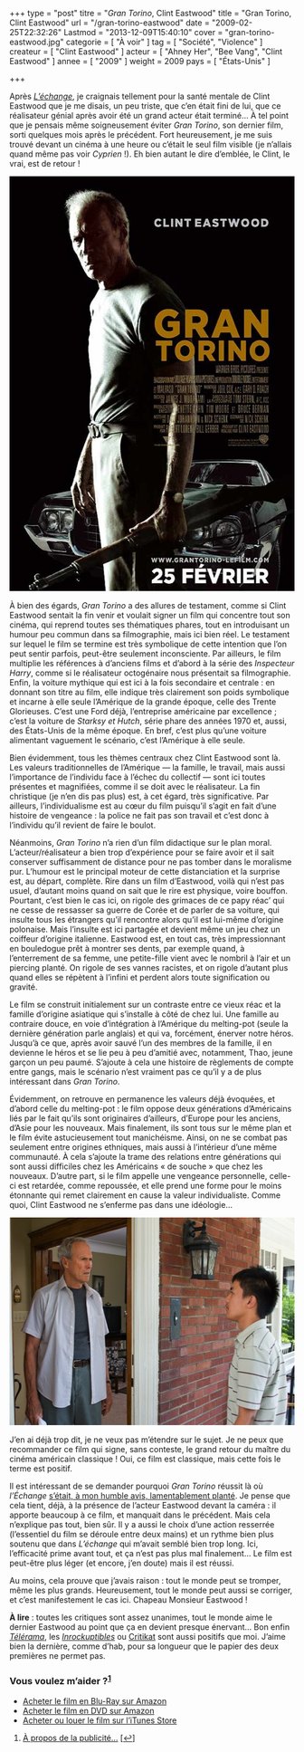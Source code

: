 +++
type = "post"
titre = "<em>Gran Torino</em>, Clint Eastwood"
title = "Gran Torino, Clint Eastwood"
url = "/gran-torino-eastwood"
date = "2009-02-25T22:32:26"
Lastmod = "2013-12-09T15:40:10"
cover = "gran-torino-eastwood.jpg"
categorie = [ "À voir" ]
tag = [ "Société", "Violence" ]
createur = [ "Clint Eastwood" ]
acteur = [ "Ahney Her", "Bee Vang", "Clint Eastwood" ]
annee = [ "2009" ]
weight = 2009
pays = [ "États-Unis" ]

+++

<p>Après <a href="/2008/12/19/lechange-meme-les-grands-peuvent-se-planter/"><em>L&rsquo;échange</em></a>, je craignais tellement pour la santé mentale de Clint Eastwood que je me disais, un peu triste, que c&rsquo;en était fini de lui, que ce réalisateur génial après avoir été un grand acteur était terminé&#8230; À tel point que je pensais même soigneusement éviter <em>Gran Torino</em>, son dernier film, sorti quelques mois après le précédent. Fort heureusement, je me suis trouvé devant un cinéma à une heure ou c&rsquo;était le seul film visible (je n&rsquo;allais quand même pas voir <em>Cyprien</em> !). Eh bien autant le dire d&rsquo;emblée, le Clint, le vrai, est de retour !</p>
<div style="text-align: center;"><a href="http://www.allocine.fr/film/fichefilm_gen_cfilm=135063.html"><img src="19057560.jpg" border="0" alt="19057560.jpg" width="550" height="733" /></a></div>
<p>À bien des égards, <em>Gran Torino</em> a des allures de testament, comme si Clint Eastwood sentait la fin venir et voulait signer un film qui concentre tout son cinéma, qui reprend toutes ses thématiques phares, tout en introduisant un humour peu commun dans sa filmographie, mais ici bien réel. Le testament sur lequel le film se termine est très symbolique de cette intention que l&rsquo;on peut sentir parfois, peut-être seulement inconsciente. Par ailleurs, le film multiplie les références à d&rsquo;anciens films et d&rsquo;abord à la série des <em>Inspecteur Harry</em>, comme si le réalisateur octogénaire nous présentait sa filmographie. Enfin, la voiture mythique qui est ici à la fois secondaire et centrale : en donnant son titre au film, elle indique très clairement son poids symbolique et incarne à elle seule l&rsquo;Amérique de la grande époque, celle des Trente Glorieuses. C&rsquo;est une Ford déjà, l&rsquo;entreprise américaine par excellence ; c&rsquo;est la voiture de <em>Starksy et Hutch</em>, série phare des années 1970 et, aussi, des États-Unis de la même époque. En bref, c&rsquo;est plus qu&rsquo;une voiture alimentant vaguement le scénario, c&rsquo;est l&rsquo;Amérique à elle seule.</p>
<p>Bien évidemment, tous les thèmes centraux chez Clint Eastwood sont là. Les valeurs traditionnelles de l&rsquo;Amérique — la famille, le travail, mais aussi l&rsquo;importance de l&rsquo;individu face à l&rsquo;échec du collectif — sont ici toutes présentes et magnifiées, comme il se doit avec le réalisateur. La fin christique (je n&rsquo;en dis pas plus) est, à cet égard, très significative. Par ailleurs, l&rsquo;individualisme est au cœur du film puisqu&rsquo;il s&rsquo;agit en fait d&rsquo;une histoire de vengeance : la police ne fait pas son travail et c&rsquo;est donc à l&rsquo;individu qu&rsquo;il revient de faire le boulot.</p>
<p>Néanmoins, <em>Gran Torino</em> n&rsquo;a rien d&rsquo;un film didactique sur le plan moral. L&rsquo;acteur/réalisateur a bien trop d&rsquo;expérience pour se faire avoir et il sait conserver suffisamment de distance pour ne pas tomber dans le moralisme pur. L&rsquo;humour est le principal moteur de cette distanciation et la surprise est, au départ, complète. Rire dans un film d&rsquo;Eastwood, voilà qui n&rsquo;est pas usuel, d&rsquo;autant moins quand on sait que le rire est physique, voire bouffon. Pourtant, c&rsquo;est bien le cas ici, on rigole des grimaces de ce papy réac&rsquo; qui ne cesse de ressasser sa guerre de Corée et de parler de sa voiture, qui insulte tous les étrangers qu&rsquo;il rencontre alors qu&rsquo;il est lui-même d&rsquo;origine polonaise. Mais l&rsquo;insulte est ici partagée et devient même un jeu chez un coiffeur d&rsquo;origine italienne. Eastwood est, en tout cas, très impressionnant en bouledogue prêt à montrer ses dents, par exemple quand, à l&rsquo;enterrement de sa femme, une petite-fille vient avec le nombril à l&rsquo;air et un piercing planté. On rigole de ses vannes racistes, et on rigole d&rsquo;autant plus quand elles se répètent à l&rsquo;infini et perdent alors toute signification ou gravité.</p>
<p>Le film se construit initialement sur un contraste entre ce vieux réac et la famille d&rsquo;origine asiatique qui s&rsquo;installe à côté de chez lui. Une famille au contraire douce, en voie d&rsquo;intégration à l&rsquo;Amérique du melting-pot (seule la dernière génération parle anglais) et qui va, forcément, énerver notre héros. Jusqu&rsquo;à ce que, après avoir sauvé l&rsquo;un des membres de la famille, il en devienne le héros et se lie peu à peu d&rsquo;amitié avec, notamment, Thao, jeune garçon un peu paumé. S&rsquo;ajoute à cela une histoire de règlements de compte entre gangs, mais le scénario n&rsquo;est vraiment pas ce qu&rsquo;il y a de plus intéressant dans <em>Gran Torino</em>.</p>
<p>Évidemment, on retrouve en permanence les valeurs déjà évoquées, et d&rsquo;abord celle du melting-pot : le film oppose deux générations d&rsquo;Américains liés par le fait qu&rsquo;ils sont originaires d&rsquo;ailleurs, d&rsquo;Europe pour les anciens, d&rsquo;Asie pour les nouveaux. Mais finalement, ils sont tous sur le même plan et le film évite astucieusement tout manichéisme. Ainsi, on ne se combat pas seulement entre origines ethniques, mais aussi à l&rsquo;intérieur d&rsquo;une même communauté. À cela s&rsquo;ajoute la trame des relations entre générations qui sont aussi difficiles chez les Américains &laquo;&nbsp;de souche&nbsp;&raquo; que chez les nouveaux. D&rsquo;autre part, si le film appelle une vengeance personnelle, celle-ci est retardée, comme repoussée, et elle prend une forme pour le moins étonnante qui remet clairement en cause la valeur individualiste. Comme quoi, Clint Eastwood ne s&rsquo;enferme pas dans une idéologie&#8230;</p>
<div style="text-align: center;"><img src="19022649.jpg" border="0" alt="19022649.jpg.jpg" width="550" height="367" /></div>
<p>J&rsquo;en ai déjà trop dit, je ne veux pas m&rsquo;étendre sur le sujet. Je ne peux que recommander ce film qui signe, sans conteste, le grand retour du maître du cinéma américain classique ! Oui, ce film est classique, mais cette fois le terme est positif.</p>
<p>Il est intéressant de se demander pourquoi <em>Gran Torino</em> réussit là où <em>l&rsquo;Échange</em> <a href="/2008/12/19/lechange-meme-les-grands-peuvent-se-planter/">s&rsquo;était, à mon humble avis, lamentablement planté</a>. Je pense que cela tient, déjà, à la présence de l&rsquo;acteur Eastwood devant la caméra : il apporte beaucoup à ce film, et manquait dans le précédent. Mais cela n&rsquo;explique pas tout, bien sûr. Il y a aussi le choix d&rsquo;une action resserrée (l&rsquo;essentiel du film se déroule entre deux mains) et un rythme bien plus soutenu que dans <em>L&rsquo;échange</em> qui m&rsquo;avait semblé bien trop long. Ici, l&rsquo;efficacité prime avant tout, et ça n&rsquo;est pas plus mal finalement&#8230; Le film est peut-être plus léger (et encore, j&rsquo;en doute) mais il est réussi.</p>
<p>Au moins, cela prouve que j&rsquo;avais raison : tout le monde peut se tromper, même les plus grands. Heureusement, tout le monde peut aussi se corriger, et c&rsquo;est manifestement le cas ici. Chapeau Monsieur Eastwood !</p>
<p><strong>À lire</strong> : toutes les critiques sont assez unanimes, tout le monde aime le dernier Eastwood au point que ça en devient presque énervant&#8230; Bon enfin <em><a href="http://www.telerama.fr/cinema/films/gran-torino,372920,critique.php">Télérama</a></em>, les <em><a href="http://www.lesinrocks.com/cine/cinema-article/article/gran-torino/">Inrockuptibles</a></em> ou <a href="http://www.critikat.com/Gran-Torino.html">Critikat</a> sont aussi positifs que moi. J&rsquo;aime bien la dernière, comme d&rsquo;hab, pour sa longueur que le papier des deux premières ne permet pas.</p>
<div class="amazon">
<h3>Vous voulez m&rsquo;aider ?<sup><a href="#footnote_0_1243" id="identifier_0_1243" class="footnote-link footnote-identifier-link" title="&Agrave; propos de la publicit&eacute;&hellip;">1</a></sup></h3>
<ul>
<li><a href="http://www.amazon.fr/gp/product/B001XCWOJ4/ref=as_li_ss_tl?ie=UTF8&tag=leblogdenic07-21&linkCode=as2&camp=1642&creative=19458&creativeASIN=B001XCWOJ4">Acheter le film en Blu-Ray sur Amazon</a></li>
<li><a href="http://www.amazon.fr/gp/product/B001XCWOIU/ref=as_li_ss_tl?ie=UTF8&tag=leblogdenic07-21&linkCode=as2&camp=1642&creative=19458&creativeASIN=B001XCWOIU">Acheter le film en DVD sur Amazon</a></li>
<li><a href="http://itunes.apple.com/fr/movie/gran-torino/id367984773">Acheter ou louer le film sur l&rsquo;iTunes Store</a></li>
</ul>
</div>
<ol class="footnotes"><li id="footnote_0_1243" class="footnote"><a href="/a-propos/publicite/">À propos de la publicité…</a> [<a href="#identifier_0_1243" class="footnote-link footnote-back-link">&#8617;</a>]</li></ol>
